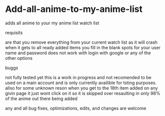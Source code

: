 # Add-all-anime-to-my-anime-list
adds all anime to your my anime list watch list

requisits

are that you remove everything from your current watch list as it will crash when it gets to all ready added items
you fill in the blank spots for your user name and password does not work with login with google or any of the other options

buggs

not fully tested yet this is a work in progress and not recomended to  be used on a main account and is only currently availible for tsting purposes.
allso for some unknown reson when you get to the 18th item added on any givin page it just wont click on it so it is skipped over resaulting in only 98% of the anime out there being added

any and all bug fixes, optimizations, edits, and changes are welcome
